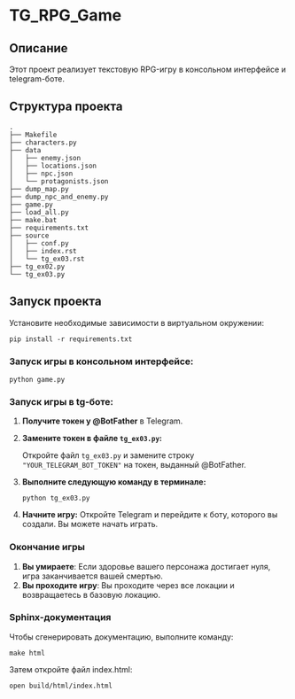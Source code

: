# TG_RPG_Game

## Описание 

Этот проект реализует текстовую RPG-игру в консольном интерфейсе и telegram-боте.

## Структура проекта

```
.
├── Makefile
├── characters.py
├── data
│   ├── enemy.json
│   ├── locations.json
│   ├── npc.json
│   └── protagonists.json
├── dump_map.py
├── dump_npc_and_enemy.py
├── game.py
├── load_all.py
├── make.bat
├── requirements.txt
├── source
│   ├── conf.py
│   ├── index.rst
│   └── tg_ex03.rst
├── tg_ex02.py
└── tg_ex03.py
```


## Запуск проекта

Установите необходимые зависимости в виртуальном окружении:

```
pip install -r requirements.txt
```

### Запуск игры в консольном интерфейсе:

```
python game.py
```

### Запуск игры в tg-боте:

1. **Получите токен у @BotFather** в Telegram.
2. **Замените токен в файле `tg_ex03.py`:**
   
   Откройте файл `tg_ex03.py` и замените строку `"YOUR_TELEGRAM_BOT_TOKEN"` на токен, выданный @BotFather.
   
3. **Выполните следующую команду в терминале:**
   
   ```
   python tg_ex03.py
   ```

4. **Начните игру:**
Откройте Telegram и перейдите к боту, которого вы создали. Вы можете начать играть.

### Окончание игры

1. **Вы умираете**: Если здоровье вашего персонажа достигает нуля, игра заканчивается вашей смертью.
2. **Вы проходите игру**: Вы проходите через все локации и возвращаетесь в базовую локацию.

### Sphinx-документация

Чтобы сгенерировать документацию, выполните команду:

```
make html
```

Затем откройте файл index.html:

```
open build/html/index.html 
```